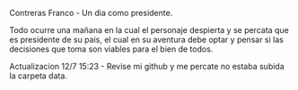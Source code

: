 Contreras Franco - Un dia como presidente.

Todo ocurre una mañana en la cual el personaje despierta y se percata que es presidente de su pais, el cual en su aventura debe optar y pensar si las decisiones que toma son viables para el bien de todos.


Actualizacion 12/7 15:23 - Revise mi github y me percate no estaba subida la carpeta data.
